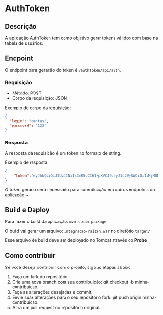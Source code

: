 # AuthToken

## Descrição

A aplicação AuthToken tem como objetivo gerar tokens válidos com base na tabela de usuários.

## Endpoint

O endpoint para geração do token é `/authToken/api/auth`.

### Requisição

- Método: POST
- Corpo da requisição: JSON

Exemplo de corpo da requisição:

```JSON
{
  "login": "dantas",
  "password": "123"
}
```

### Resposta
A resposta da requisição é um token no formato de string.

Exemplo de resposta:

```JSON
{
  	"token":"eyJhbGciOiJIUzI1NiIsInR5cCI6IkpXVCJ9.eyJ1c2VySWQiOiIxMjM0NTY3ODkwIiwibmFtZSI6IkRhbntkYW50YXN9cyJ9.EwgWb1GikTCALn6P3brElLqNTnSfC2mQz5W5nCvWBJA"
}
```

O token gerado será necessário para autenticação em outros endpoints da aplicação.~


## Build e Deploy

Para fazer o build da aplicação: `mvn clean package`

O build vai gerar um arquivo: `integracao-raizen.war` no diretório `target/`

Esse arquivo de build deve ser deployado no Tomcat através do **Probe**

## Como contribuir

Se você deseja contribuir com o projeto, siga as etapas abaixo:

1. Faça um fork do repositório.
2. Crie uma nova branch com sua contribuição: git checkout -b minha-contribuicao.
3. Faça as alterações desejadas e commit.
4. Envie suas alterações para o seu repositório fork: git push origin minha-contribuicao.
5. Abra um pull request no repositório original.